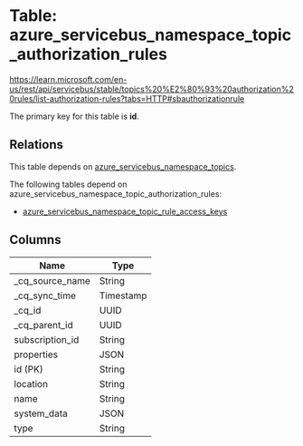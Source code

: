 # Table: azure_servicebus_namespace_topic_authorization_rules

https://learn.microsoft.com/en-us/rest/api/servicebus/stable/topics%20%E2%80%93%20authorization%20rules/list-authorization-rules?tabs=HTTP#sbauthorizationrule

The primary key for this table is **id**.

## Relations

This table depends on [azure_servicebus_namespace_topics](azure_servicebus_namespace_topics).

The following tables depend on azure_servicebus_namespace_topic_authorization_rules:
  - [azure_servicebus_namespace_topic_rule_access_keys](azure_servicebus_namespace_topic_rule_access_keys)

## Columns

| Name          | Type          |
| ------------- | ------------- |
|_cq_source_name|String|
|_cq_sync_time|Timestamp|
|_cq_id|UUID|
|_cq_parent_id|UUID|
|subscription_id|String|
|properties|JSON|
|id (PK)|String|
|location|String|
|name|String|
|system_data|JSON|
|type|String|